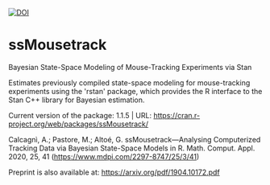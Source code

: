 [![DOI](https://zenodo.org/badge/165551215.svg)](https://zenodo.org/badge/latestdoi/165551215)


# ssMousetrack
Bayesian State-Space Modeling of Mouse-Tracking Experiments via Stan

Estimates previously compiled state-space modeling for mouse-tracking experiments using the 'rstan' package, which provides the R interface to the Stan C++ library for Bayesian estimation.

Current version of the package: 1.1.5 | URL: https://cran.r-project.org/web/packages/ssMousetrack/

Calcagnì, A.; Pastore, M.; Altoé, G. ssMousetrack—Analysing Computerized Tracking Data via Bayesian State-Space Models in R. Math. Comput. Appl. 2020, 25, 41 (https://www.mdpi.com/2297-8747/25/3/41)

Preprint is also available at: 
https://arxiv.org/pdf/1904.10172.pdf

